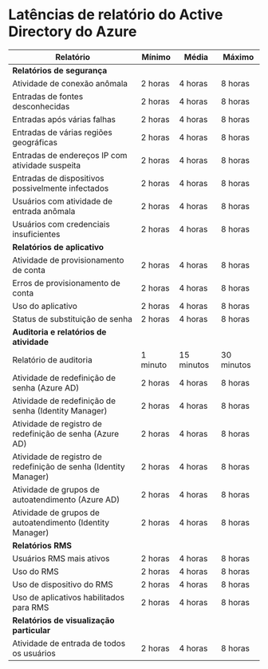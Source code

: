 <properties
   pageTitle="Latências do relatório do Active Directory do Azure | Microsoft Azure"
   description="Quantidade de tempo que leva para relatar eventos aparecendo no seu Active Directory do Azure"
   services="active-directory"
   documentationCenter=""
   authors="kenhoff"
   manager="mbaldwin"
   editor=""/>

<tags
   ms.service="active-directory"
   ms.devlang="na"
   ms.topic="article"
   ms.tgt_pltfrm="na"
   ms.workload="identity"
   ms.date="11/09/2015"
   ms.author="kenhoff"/>

# Latências de relatório do Active Directory do Azure

Relatório | Mínimo | Média | Máximo
------------------------------------------------------- | -------- | ---------- | ----------
**Relatórios de segurança** | | |
Atividade de conexão anômala | 2 horas | 4 horas | 8 horas
Entradas de fontes desconhecidas | 2 horas | 4 horas | 8 horas
Entradas após várias falhas | 2 horas | 4 horas | 8 horas
Entradas de várias regiões geográficas | 2 horas | 4 horas | 8 horas
Entradas de endereços IP com atividade suspeita | 2 horas | 4 horas | 8 horas
Entradas de dispositivos possivelmente infectados | 2 horas | 4 horas | 8 horas
Usuários com atividade de entrada anômala | 2 horas | 4 horas | 8 horas
Usuários com credenciais insuficientes | 2 horas | 4 horas | 8 horas
**Relatórios de aplicativo** | | |
Atividade de provisionamento de conta | 2 horas | 4 horas | 8 horas
Erros de provisionamento de conta | 2 horas | 4 horas | 8 horas
Uso do aplicativo | 2 horas | 4 horas | 8 horas
Status de substituição de senha | 2 horas | 4 horas | 8 horas
**Auditoria e relatórios de atividade** | | |
Relatório de auditoria | 1 minuto | 15 minutos | 30 minutos
Atividade de redefinição de senha (Azure AD) | 2 horas | 4 horas | 8 horas
Atividade de redefinição de senha (Identity Manager) | 2 horas | 4 horas | 8 horas
Atividade de registro de redefinição de senha (Azure AD) | 2 horas | 4 horas | 8 horas
Atividade de registro de redefinição de senha (Identity Manager) | 2 horas | 4 horas | 8 horas
Atividade de grupos de autoatendimento (Azure AD) | 2 horas | 4 horas | 8 horas
Atividade de grupos de autoatendimento (Identity Manager) | 2 horas | 4 horas | 8 horas
**Relatórios RMS** | | |
Usuários RMS mais ativos | 2 horas | 4 horas | 8 horas
Uso do RMS | 2 horas | 4 horas | 8 horas
Uso de dispositivo do RMS | 2 horas | 4 horas | 8 horas
Uso de aplicativos habilitados para RMS | 2 horas | 4 horas | 8 horas
**Relatórios de visualização particular** | | |
Atividade de entrada de todos os usuários | 2 horas | 4 horas | 8 horas

<!---HONumber=Nov15_HO3-->